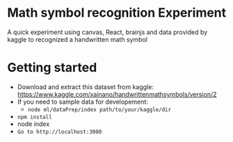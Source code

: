 # Math symbol recognition Experiment

A quick experiment using canvas, React, brainjs and data provided by kaggle to recognized a handwritten math symbol

# Getting started

- Download and extract this dataset from kaggle: https://www.kaggle.com/xainano/handwrittenmathsymbols/version/2
- If you need to sample data for developement:
  - `node ml/dataPrep/index path/to/your/kaggle/dir`
- `npm install`
- node index
- `Go to http://localhost:3000`
